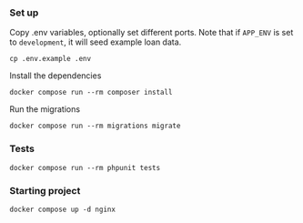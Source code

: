 ### Set up

Copy .env variables, optionally set different ports. 
Note that if ``APP_ENV`` is set to ``development``, it will seed example loan data.

``cp .env.example .env``

Install the dependencies

``docker compose run --rm composer install``

Run the migrations

``docker compose run --rm migrations migrate``

### Tests

``docker compose run --rm phpunit tests``

### Starting project

``docker compose up -d nginx``